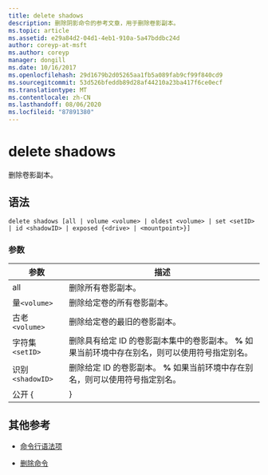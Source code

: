 ```yaml
---
title: delete shadows
description: 删除阴影命令的参考文章，用于删除卷影副本。
ms.topic: article
ms.assetid: e29a84d2-04d1-4eb1-910a-5a47bddbc24d
author: coreyp-at-msft
ms.author: coreyp
manager: dongill
ms.date: 10/16/2017
ms.openlocfilehash: 29d1679b2d05265aa1fb5a089fab9cf99f840cd9
ms.sourcegitcommit: 53d526bfeddb89d28af44210a23ba417f6ce0ecf
ms.translationtype: MT
ms.contentlocale: zh-CN
ms.lasthandoff: 08/06/2020
ms.locfileid: "87891380"
---
```

# <a name="delete-shadows"></a>delete shadows

删除卷影副本。

## <a name="syntax"></a>语法

```
delete shadows [all | volume <volume> | oldest <volume> | set <setID> | id <shadowID> | exposed {<drive> | <mountpoint>}]
```

### <a name="parameters"></a>参数

| 参数 | 描述 |
| ---- | ---- |
| all | 删除所有卷影副本。 |
| 量`<volume>` | 删除给定卷的所有卷影副本。 |
| 古老`<volume>` | 删除给定卷的最旧的卷影副本。 |
| 字符集`<setID>` | 删除具有给定 ID 的卷影副本集中的卷影副本。 **%** 如果当前环境中存在别名，则可以使用符号指定别名。 |
| 识别`<shadowID>` | 删除给定 ID 的卷影副本。 **%** 如果当前环境中存在别名，则可以使用符号指定别名。 |
| 公开 {<drive> | <mountpoint>} |

## <a name="additional-references"></a>其他参考

- [命令行语法项](command-line-syntax-key.md)

- [删除命令](delete.md)
